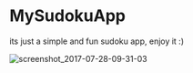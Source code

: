 # MySudokuApp

its just a simple and fun sudoku app, enjoy it :)



![screenshot_2017-07-28-09-31-03](https://user-images.githubusercontent.com/29862339/28705361-1899365c-7378-11e7-84e8-897cc8ff2172.png)
